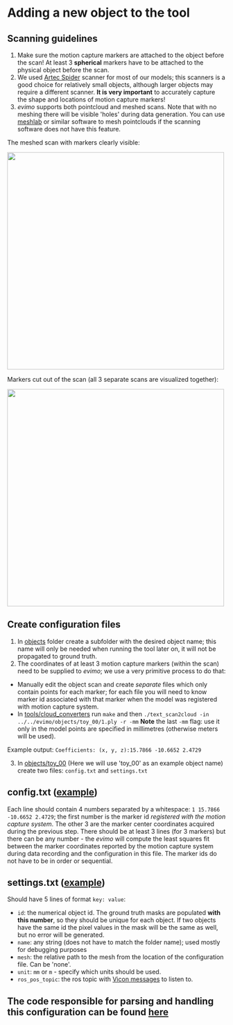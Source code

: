 # Adding a new object to the tool

## Scanning guidelines
1) Make sure the motion capture markers are attached to the object before the scan! At least 3 **spherical** markers have to be attached to the physical object before the scan.
2) We used [Artec Spider](https://www.artec3d.com/portable-3d-scanners/artec-spider) scanner for most of our models; this scanners is a good choice for relatively small objects, although larger objects may require a different scanner. **It is very important** to accurately capture the shape and locations of motion capture markers!
3) *evimo* supports both pointcloud and meshed scans. Note that with no meshing there will be visible 'holes' during data generation. You can use [meshlab](https://www.meshlab.net/) or similar software to mesh pointclouds if the scanning software does not have this feature.

The meshed scan with markers clearly visible:

<img src="https://github.com/better-flow/evimo/blob/master/docs/wiki_img/scan.png" width="500"/>


Markers cut out of the scan (all 3 separate scans are visualized together):

<img src="https://github.com/better-flow/evimo/blob/master/docs/wiki_img/markers.png" width="500"/>


## Create configuration files
1) In [objects](https://github.com/better-flow/evimo/tree/master/evimo/objects) folder create a subfolder with the desired object name; this name will only be needed when running the tool later on, it will not be propagated to ground truth.
2) The coordinates of at least 3 motion capture markers (within the scan) need to be supplied to *evimo*; we use a very primitive process to do that:
  - Manually edit the object scan and create *separate* files which only contain points for each marker; for each file you will need to know marker id associated with that marker when the model was registered with motion capture system.
  - In [tools/cloud_converters](https://github.com/better-flow/evimo/tree/master/tools/cloud_converters) run `make` and then `./text_scan2cloud -in ../../evimo/objects/toy_00/1.ply -r -mm` **Note** the last `-mm` flag: use it only in the model points are specified in millimetres (otherwise meters will be used).

Example output: `Coefficients: (x, y, z):15.7866 -10.6652 2.4729`

3) In [objects/toy_00](https://github.com/better-flow/evimo/tree/master/evimo/objects/toy_00) (Here we will use 'toy_00' as an example object name) create two files: `config.txt` and `settings.txt`

## config.txt ([example](https://github.com/better-flow/evimo/blob/master/evimo/objects/toy_00/config.txt))
Each line should contain 4 numbers separated by a whitespace: `1 15.7866 -10.6652 2.4729`; the first number is the marker id *registered with the motion capture system*. The other 3 are the marker center coordinates acquired during the previous step. There should be at least 3 lines (for 3 markers) but there can be any number - the *evimo* will compute the least squares fit between the marker coordinates reported by the motion capture system during data recording and the configuration in this file. The marker ids do not have to be in order or sequential.

## settings.txt ([example](https://github.com/better-flow/evimo/blob/master/evimo/objects/toy_00/settings.txt))
Should have 5 lines of format `key: value`:
- `id`: the numerical object id. The ground truth masks are populated **with this number**, so they should be unique for each object. If two objects have the same id the pixel values in the mask will be the same as well, but no error will be generated.
- `name`: any string (does not have to match the folder name); used mostly for debugging purposes
- `mesh`: the relative path to the mesh from the location of the configuration file. Can be 'none'.
- `unit`: `mm` or `m` - specify which units should be used.
- `ros_pos_topic`: the ros topic with [Vicon messages](https://github.com/KumarRobotics/vicon/tree/a6143808872ab02e8ebdc9384d4ea4d475e815b8/vicon/msg) to listen to.

## The code responsible for parsing and handling this configuration can be found [here](https://github.com/better-flow/evimo/blob/02db52855d11907ccd8494b84ef8b753209f98ef/evimo/object.h#L164)



